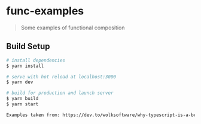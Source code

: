 # func-examples

> Some examples of functional composition

## Build Setup

``` bash
# install dependencies
$ yarn install

# serve with hot reload at localhost:3000
$ yarn dev

# build for production and launch server
$ yarn build
$ yarn start

Examples taken from: https://dev.to/wolksoftware/why-typescript-is-a-better-option-than-javascript-when-it-comes-to-functional-programming-3mp0